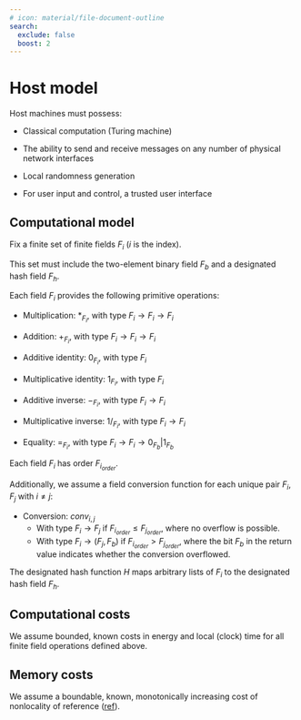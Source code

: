 ```yaml
---
# icon: material/file-document-outline
search:
  exclude: false
  boost: 2
---
```


# Host model

Host machines must possess:

- Classical computation (Turing machine)

- The ability to send and receive messages on any number of physical network
  interfaces

- Local randomness generation

- For user input and control, a trusted user interface

## Computational model

Fix a finite set of finite fields $F_{i}$ ($i$ is the index).

This set must include the two-element binary field $F_b$ and a designated hash field $F_h$.

Each field $F_i$ provides the following primitive operations:

- Multiplication: $*_{F_i}$, with type $F_i \to F_i \to F_i$

- Addition: $+_{F_i}$, with type $F_i \to F_i \to F_i$

- Additive identity: $0_{F_i}$, with type $F_i$

- Multiplicative identity: $1_{F_i}$, with type $F_i$

- Additive inverse: $-_{F_i}$, with type $F_i \to F_i$

- Multiplicative inverse: $1/_{F_i}$, with type $F_i \to F_i$

- Equality: $=_{F_i}$, with type $F_i \to F_i \to {0_{F_b} | 1_{F_b}}$

Each field $F_i$ has order ${F_{i_{order}}}$.

Additionally, we assume a field conversion function for each unique pair $F_i, F_j$ with $i \neq j$:

- Conversion: $conv_{i, j}$
    - With type $F_i \to F_j$ if $F_{i_{order}} \leq F_{j_{order}}$, where no overflow is possible.
    - With type $F_i \to (F_j, F_b)$ if $F_{i_{order}} > F_{j_{order}}$, where the bit $F_b$ in the return value indicates whether the conversion overflowed.

The designated hash function $H$ maps arbitrary lists of $F_i$ to the designated hash field $F_h$.

## Computational costs

We assume bounded, known costs in energy and local (clock) time for all finite field operations defined above.

## Memory costs

We assume a boundable, known, monotonically increasing cost of nonlocality of reference ([ref](https://en.wikipedia.org/wiki/Locality_of_reference)).
